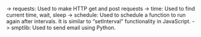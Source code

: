 -> requests: Used to make HTTP get and post requests
-> time: Used to find current time, wait, sleep
-> schedule: Used to schedule a function to run again after intervals. It is similar to “setInterval” functionality in JavaScript.
-> smptlib: Used to send email using Python.
